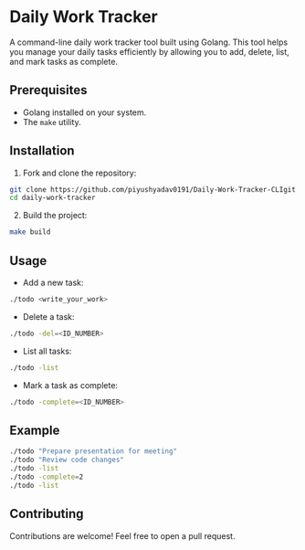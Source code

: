# Daily Work Tracker

A command-line daily work tracker tool built using Golang. This tool helps you manage your daily tasks efficiently by allowing you to add, delete, list, and mark tasks as complete.

## Prerequisites

- Golang installed on your system.
- The `make` utility.

## Installation

1. Fork and clone the repository:

```bash
git clone https://github.com/piyushyadav0191/Daily-Work-Tracker-CLIgit
cd daily-work-tracker
```

2. Build the project:

```bash
make build
```

## Usage

- Add a new task:

```bash
./todo <write_your_work>
```

- Delete a task:

```bash
./todo -del=<ID_NUMBER>
```

- List all tasks:

```bash
./todo -list
```

- Mark a task as complete:

```bash
./todo -complete=<ID_NUMBER>
```

## Example

```bash
./todo "Prepare presentation for meeting"
./todo "Review code changes"
./todo -list
./todo -complete=2
./todo -list
```

## Contributing

Contributions are welcome! Feel free to open a pull request.

